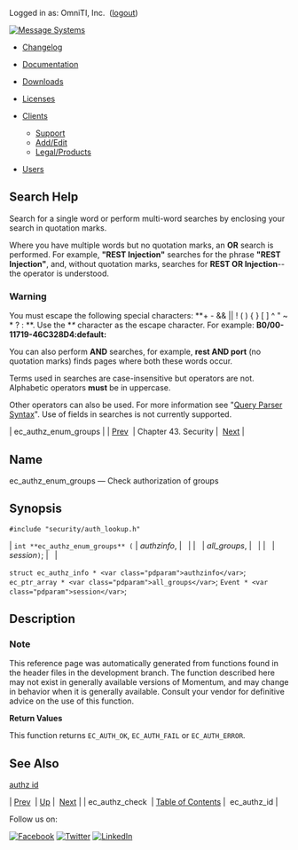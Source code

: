 Logged in as: OmniTI, Inc.  ([logout](https://support.messagesystems.com/logout.php))

[![Message Systems](https://support.messagesystems.com/images/ms-white205.png)](https://support.messagesystems.com/start.php) 

*   [Changelog](https://support.messagesystems.com/start.php?show=changelog)
*   [Documentation](https://support.messagesystems.com/docs/)
*   [Downloads](https://support.messagesystems.com/start.php)

*   [Licenses](https://support.messagesystems.com/license_summary.php)
*   <a href="">Clients</a>
    *   [Support](https://support.messagesystems.com/cs.php)
    *   [Add/Edit](https://support.messagesystems.com/edit_client.php)
    *   [Legal/Products](https://support.messagesystems.com/edit_products.php)
*   [Users](https://support.messagesystems.com/edit_customer.php)

## Search Help

Search for a single word or perform multi-word searches by enclosing your search in quotation marks.

Where you have multiple words but no quotation marks, an **OR** search is performed. For example, **"REST Injection"** searches for the phrase **"REST Injection"**, and, without quotation marks, searches for **REST OR Injection**--the operator is understood.

### Warning

You must escape the following special characters: **+ - && || ! ( ) { } [ ] ^ " ~ * ? : \**. Use the **\** character as the escape character. For example: **B0/00-11719-46C328D4\:default\:**

You can also perform **AND** searches, for example, **rest AND port** (no quotation marks) finds pages where both these words occur.

Terms used in searches are case-insensitive but operators are not. Alphabetic operators **must** be in uppercase.

Other operators can also be used. For more information see "[Query Parser Syntax](https://lucene.apache.org/core/old_versioned_docs/versions/3_0_0/queryparsersyntax.html)". Use of fields in searches is not currently supported.

| ec_authz_enum_groups |
| [Prev](apis.ec_authz_check.php)  | Chapter 43. Security |  [Next](apis.ec_authz_id.php) |

<a name="apis.ec_authz_enum_groups"></a>
## Name

ec_authz_enum_groups — Check authorization of groups

## Synopsis

`#include "security/auth_lookup.h"`

| `int **ec_authz_enum_groups** (` | <var class="pdparam">authzinfo</var>, |   |
|   | <var class="pdparam">all_groups</var>, |   |
|   | <var class="pdparam">session</var>`)`; |   |

`struct ec_authz_info * <var class="pdparam">authzinfo</var>`;
`ec_ptr_array * <var class="pdparam">all_groups</var>`;
`Event * <var class="pdparam">session</var>`;<a name="idp32136000"></a>
## Description

### Note

This reference page was automatically generated from functions found in the header files in the development branch. The function described here may not exist in generally available versions of Momentum, and may change in behavior when it is generally available. Consult your vendor for definitive advice on the use of this function.

**Return Values**

This function returns `EC_AUTH_OK`, `EC_AUTH_FAIL` or `EC_AUTH_ERROR`.

<a name="idp32141088"></a>
## See Also

[authz id](https://support.messagesystems.com/docs/web-ref/console_commands.authz_id.php)

| [Prev](apis.ec_authz_check.php)  | [Up](security.php) |  [Next](apis.ec_authz_id.php) |
| ec_authz_check  | [Table of Contents](index.php) |  ec_authz_id |

Follow us on:

[![Facebook](https://support.messagesystems.com/images/icon-facebook.png)](http://www.facebook.com/messagesystems) [![Twitter](https://support.messagesystems.com/images/icon-twitter.png)](http://twitter.com/#!/MessageSystems) [![LinkedIn](https://support.messagesystems.com/images/icon-linkedin.png)](http://www.linkedin.com/company/message-systems)